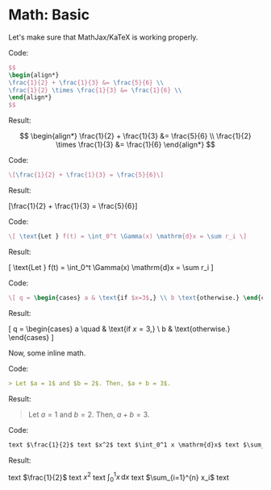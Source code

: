 

# Math: Basic

Let's make sure that MathJax/KaTeX is working properly.

Code:

```tex
$$
\begin{align*}
\frac{1}{2} + \frac{1}{3} &= \frac{5}{6} \\
\frac{1}{2} \times \frac{1}{3} &= \frac{1}{6} \\
\end{align*}
$$
```

Result:

$$
\begin{align*}
\frac{1}{2} + \frac{1}{3} &= \frac{5}{6} \\
\frac{1}{2} \times \frac{1}{3} &= \frac{1}{6}
\end{align*}
$$

Code:

```tex
\[\frac{1}{2} + \frac{1}{3} = \frac{5}{6}\]
```

Result:

\[\frac{1}{2} + \frac{1}{3} = \frac{5}{6}\]

Code:

```tex
\[ \text{Let } f(t) = \int_0^t \Gamma(x) \mathrm{d}x = \sum r_i \]
```

Result:

\[ \text{Let } f(t) = \int_0^t \Gamma(x) \mathrm{d}x = \sum r_i \]

Code:

```tex
\[ q = \begin{cases} a & \text{if $x=3$,} \\ b \text{otherwise.} \end{cases} \]
```

Result:

\[ q = \begin{cases} a \quad & \text{if $x=3$,} \\ b & \text{otherwise.} \end{cases} \]


Now, some inline math.

Code:

```md
> Let $a = 1$ and $b = 2$. Then, $a + b = 3$.
```

Result:

> Let $a = 1$ and $b = 2$. Then, $a + b = 3$.


Code:

```md
text $\frac{1}{2}$ text $x^2$ text $\int_0^1 x \mathrm{d}x$ text $\sum_{i=1}^{n} x_i$ text
```

Result:

text $\frac{1}{2}$ text $x^2$ text $\int_0^1 x\, \mathrm{d}x$ text $\sum_{i=1}^{n} x_i$ text



